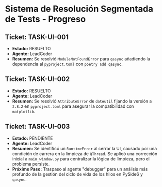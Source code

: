 # Sistema de Resolución Segmentada de Tests - Progreso

## Ticket: TASK-UI-001
- **Estado:** RESUELTO
- **Agente:** LeadCoder
- **Resumen:** Se resolvió `ModuleNotFoundError` para `qasync` añadiendo la dependencia al `pyproject.toml` con `poetry add qasync`.

## Ticket: TASK-UI-002
- **Estado:** RESUELTO
- **Agente:** LeadCoder
- **Resumen:** Se resolvió `AttributeError` de `dateutil` fijando la versión a `2.8.2` en `pyproject.toml` para asegurar la compatibilidad con `matplotlib`.

## Ticket: TASK-UI-003
- **Estado:** PENDIENTE
- **Agente:** LeadCoder
- **Resumen:** Se identificó un `RuntimeError` al cerrar la UI, causado por una condición de carrera en la limpieza de `QThread`. Se aplicó una corrección inicial a `main_window.py` para centralizar la lógica de limpieza, pero el problema persiste.
- **Próximo Paso:** Traspaso al agente "debugger" para un análisis más profundo de la gestión del ciclo de vida de los hilos en PySide6 y `qasync`.
